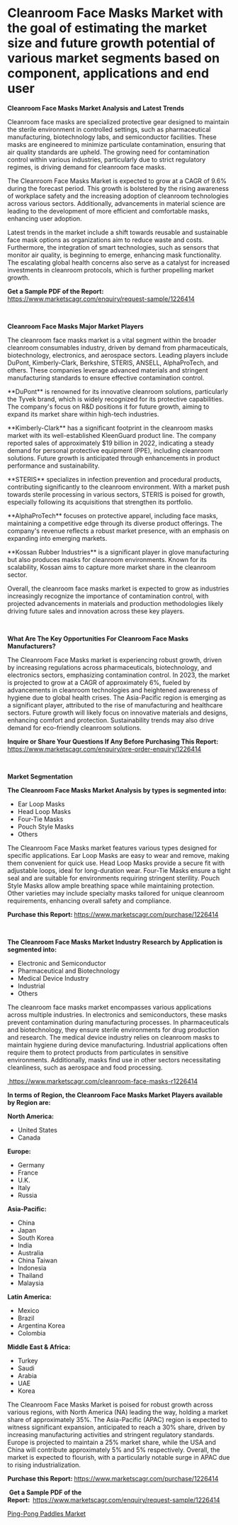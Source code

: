 <p><h1>Cleanroom Face Masks Market with the goal of estimating the market size and future growth potential of various market segments based on component, applications and end user</h1></p><p><strong>Cleanroom Face Masks Market Analysis and Latest Trends</strong></p>
<p><p>Cleanroom face masks are specialized protective gear designed to maintain the sterile environment in controlled settings, such as pharmaceutical manufacturing, biotechnology labs, and semiconductor facilities. These masks are engineered to minimize particulate contamination, ensuring that air quality standards are upheld. The growing need for contamination control within various industries, particularly due to strict regulatory regimes, is driving demand for cleanroom face masks.</p><p>The Cleanroom Face Masks Market is expected to grow at a CAGR of 9.6% during the forecast period. This growth is bolstered by the rising awareness of workplace safety and the increasing adoption of cleanroom technologies across various sectors. Additionally, advancements in material science are leading to the development of more efficient and comfortable masks, enhancing user adoption.</p><p>Latest trends in the market include a shift towards reusable and sustainable face mask options as organizations aim to reduce waste and costs. Furthermore, the integration of smart technologies, such as sensors that monitor air quality, is beginning to emerge, enhancing mask functionality. The escalating global health concerns also serve as a catalyst for increased investments in cleanroom protocols, which is further propelling market growth.</p></p>
<p><strong>Get a Sample PDF of the Report:&nbsp;</strong> <a href="https://www.marketscagr.com/enquiry/request-sample/1226414?utm_campaign=1836&utm_medium=2&utm_source=Github&utm_content=ia&utm_term=09022025&utm_id=cleanroom-face-masks">https://www.marketscagr.com/enquiry/request-sample/1226414</a></p>
<p>&nbsp;</p>
<p><strong>Cleanroom Face Masks Major Market Players</strong></p>
<p><p>The cleanroom face masks market is a vital segment within the broader cleanroom consumables industry, driven by demand from pharmaceuticals, biotechnology, electronics, and aerospace sectors. Leading players include DuPont, Kimberly-Clark, Berkshire, STERIS, ANSELL, AlphaProTech, and others. These companies leverage advanced materials and stringent manufacturing standards to ensure effective contamination control.</p><p>**DuPont** is renowned for its innovative cleanroom solutions, particularly the Tyvek brand, which is widely recognized for its protective capabilities. The company's focus on R&D positions it for future growth, aiming to expand its market share within high-tech industries.</p><p>**Kimberly-Clark** has a significant footprint in the cleanroom masks market with its well-established KleenGuard product line. The company reported sales of approximately $19 billion in 2022, indicating a steady demand for personal protective equipment (PPE), including cleanroom solutions. Future growth is anticipated through enhancements in product performance and sustainability.</p><p>**STERIS** specializes in infection prevention and procedural products, contributing significantly to the cleanroom environment. With a market push towards sterile processing in various sectors, STERIS is poised for growth, especially following its acquisitions that strengthen its portfolio.</p><p>**AlphaProTech** focuses on protective apparel, including face masks, maintaining a competitive edge through its diverse product offerings. The company's revenue reflects a robust market presence, with an emphasis on expanding into emerging markets.</p><p>**Kossan Rubber Industries** is a significant player in glove manufacturing but also produces masks for cleanroom environments. Known for its scalability, Kossan aims to capture more market share in the cleanroom sector.</p><p>Overall, the cleanroom face masks market is expected to grow as industries increasingly recognize the importance of contamination control, with projected advancements in materials and production methodologies likely driving future sales and innovation across these key players.</p></p>
<p>&nbsp;</p>
<p><strong>What Are The Key Opportunities For Cleanroom Face Masks Manufacturers?</strong></p>
<p><p>The Cleanroom Face Masks market is experiencing robust growth, driven by increasing regulations across pharmaceuticals, biotechnology, and electronics sectors, emphasizing contamination control. In 2023, the market is projected to grow at a CAGR of approximately 6%, fueled by advancements in cleanroom technologies and heightened awareness of hygiene due to global health crises. The Asia-Pacific region is emerging as a significant player, attributed to the rise of manufacturing and healthcare sectors. Future growth will likely focus on innovative materials and designs, enhancing comfort and protection. Sustainability trends may also drive demand for eco-friendly cleanroom solutions.</p></p>
<p><strong>Inquire or Share Your Questions If Any Before Purchasing This Report:</strong> <a href="https://www.marketscagr.com/enquiry/pre-order-enquiry/1226414?utm_campaign=1836&utm_medium=2&utm_source=Github&utm_content=ia&utm_term=09022025&utm_id=cleanroom-face-masks">https://www.marketscagr.com/enquiry/pre-order-enquiry/1226414</a></p>
<p>&nbsp;</p>
<p><strong>Market Segmentation</strong></p>
<p><strong>The Cleanroom Face Masks Market Analysis by types is segmented into:</strong></p>
<p><ul><li>Ear Loop Masks</li><li>Head Loop Masks</li><li>Four-Tie Masks</li><li>Pouch Style Masks</li><li>Others</li></ul></p>
<p><p>The Cleanroom Face Masks market features various types designed for specific applications. Ear Loop Masks are easy to wear and remove, making them convenient for quick use. Head Loop Masks provide a secure fit with adjustable loops, ideal for long-duration wear. Four-Tie Masks ensure a tight seal and are suitable for environments requiring stringent sterility. Pouch Style Masks allow ample breathing space while maintaining protection. Other varieties may include specialty masks tailored for unique cleanroom requirements, enhancing overall safety and compliance.</p></p>
<p><strong>Purchase this Report:&nbsp;</strong><a href="https://www.marketscagr.com/purchase/1226414?utm_campaign=1836&utm_medium=2&utm_source=Github&utm_content=ia&utm_term=09022025&utm_id=cleanroom-face-masks">https://www.marketscagr.com/purchase/1226414</a></p>
<p>&nbsp;</p>
<p><strong>The Cleanroom Face Masks Market Industry Research by Application is segmented into:</strong></p>
<p><ul><li>Electronic and Semiconductor</li><li>Pharmaceutical and Biotechnology</li><li>Medical Device Industry</li><li>Industrial</li><li>Others</li></ul></p>
<p><p>The cleanroom face masks market encompasses various applications across multiple industries. In electronics and semiconductors, these masks prevent contamination during manufacturing processes. In pharmaceuticals and biotechnology, they ensure sterile environments for drug production and research. The medical device industry relies on cleanroom masks to maintain hygiene during device manufacturing. Industrial applications often require them to protect products from particulates in sensitive environments. Additionally, masks find use in other sectors necessitating cleanliness, such as aerospace and food processing.</p></p>
<p><a href="https://www.marketscagr.com/cleanroom-face-masks-r1226414?utm_campaign=1836&utm_medium=2&utm_source=Github&utm_content=ia&utm_term=09022025&utm_id=cleanroom-face-masks">&nbsp;https://www.marketscagr.com/cleanroom-face-masks-r1226414</a></p>
<p><strong>In terms of Region, the Cleanroom Face Masks Market Players available by Region are:</strong></p>
<p>
    <p> <strong> North America: </strong>
        <ul>
            <li>United States</li>
            <li>Canada</li>
        </ul>
        </p> 
    <p> <strong> Europe: </strong>
        <ul>
            <li>Germany</li>
            <li>France</li>
            <li>U.K.</li>
            <li>Italy</li>
            <li>Russia</li>
        </ul>
        </p> 
    <p> <strong> Asia-Pacific: </strong>
        <ul>
            <li>China</li>
            <li>Japan</li>
            <li>South Korea</li>
            <li>India</li>
            <li>Australia</li>
            <li>China Taiwan</li>
            <li>Indonesia</li>
            <li>Thailand</li>
            <li>Malaysia</li>
        </ul>
        </p> 
    <p> <strong> Latin America: </strong>
        <ul>
            <li>Mexico</li>
            <li>Brazil</li>
            <li>Argentina Korea</li>
            <li>Colombia</li>
        </ul>
        </p> 
    <p> <strong> Middle East & Africa: </strong>
        <ul>
            <li>Turkey</li>
            <li>Saudi</li>
            <li>Arabia</li>
            <li>UAE</li>
            <li>Korea</li>
        </ul>
    </p>
    </p>
<p><p>The Cleanroom Face Masks Market is poised for robust growth across various regions, with North America (NA) leading the way, holding a market share of approximately 35%. The Asia-Pacific (APAC) region is expected to witness significant expansion, anticipated to reach a 30% share, driven by increasing manufacturing activities and stringent regulatory standards. Europe is projected to maintain a 25% market share, while the USA and China will contribute approximately 5% and 5% respectively. Overall, the market is expected to flourish, with a particularly notable surge in APAC due to rising industrialization.</p></p>
<p><strong>Purchase this Report: </strong><a href="https://www.marketscagr.com/purchase/1226414?utm_campaign=1836&utm_medium=2&utm_source=Github&utm_content=ia&utm_term=09022025&utm_id=cleanroom-face-masks">https://www.marketscagr.com/purchase/1226414</a></p>
<p>&nbsp;<strong>Get a Sample PDF of the Report:&nbsp;&nbsp;</strong><a href="https://www.marketscagr.com/enquiry/request-sample/1226414?utm_campaign=1836&utm_medium=2&utm_source=Github&utm_content=ia&utm_term=09022025&utm_id=cleanroom-face-masks">https://www.marketscagr.com/enquiry/request-sample/1226414</a></p>
<p><strong></strong></p>
<p><p><a href="https://github.com/guneycigdem35/Market-Research-Report-List-5/blob/main/ping-pong-paddles-market.md?utm_campaign=1836&utm_medium=2&utm_source=Github&utm_content=ia&utm_term=09022025&utm_id=cleanroom-face-masks">Ping-Pong Paddles Market</a></p></p>